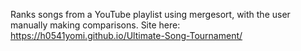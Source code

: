 Ranks songs from a YouTube playlist using mergesort, with the user manually making comparisons. Site here: https://h0541yomi.github.io/Ultimate-Song-Tournament/
